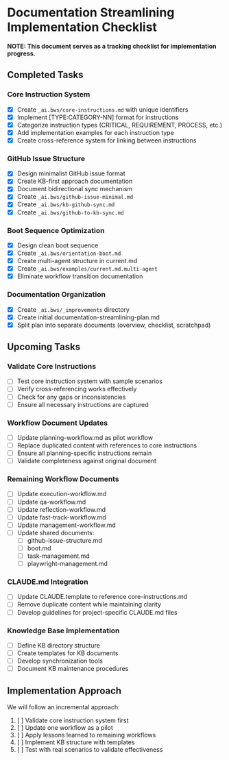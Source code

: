 # Documentation Streamlining Implementation Checklist

**NOTE: This document serves as a tracking checklist for implementation progress.**

## Completed Tasks

### Core Instruction System
- [x] Create `_ai.bws/core-instructions.md` with unique identifiers
- [x] Implement [TYPE:CATEGORY-NN] format for instructions
- [x] Categorize instruction types (CRITICAL, REQUIREMENT, PROCESS, etc.)
- [x] Add implementation examples for each instruction type
- [x] Create cross-reference system for linking between instructions

### GitHub Issue Structure
- [x] Design minimalist GitHub issue format
- [x] Create KB-first approach documentation
- [x] Document bidirectional sync mechanism
- [x] Create `_ai.bws/github-issue-minimal.md`
- [x] Create `_ai.bws/kb-github-sync.md`
- [x] Create `_ai.bws/github-to-kb-sync.md`

### Boot Sequence Optimization
- [x] Design clean boot sequence
- [x] Create `_ai.bws/orientation-boot.md`
- [x] Create multi-agent structure in current.md
- [x] Create `_ai.bws/examples/current.md.multi-agent`
- [x] Eliminate workflow transition documentation

### Documentation Organization
- [x] Create `_ai.bws/_improvements` directory
- [x] Create initial documentation-streamlining-plan.md
- [x] Split plan into separate documents (overview, checklist, scratchpad)

## Upcoming Tasks

### Validate Core Instructions
- [ ] Test core instruction system with sample scenarios
- [ ] Verify cross-referencing works effectively
- [ ] Check for any gaps or inconsistencies
- [ ] Ensure all necessary instructions are captured

### Workflow Document Updates
- [ ] Update planning-workflow.md as pilot workflow
- [ ] Replace duplicated content with references to core instructions
- [ ] Ensure all planning-specific instructions remain
- [ ] Validate completeness against original document

### Remaining Workflow Documents
- [ ] Update execution-workflow.md
- [ ] Update qa-workflow.md
- [ ] Update reflection-workflow.md
- [ ] Update fast-track-workflow.md
- [ ] Update management-workflow.md
- [ ] Update shared documents:
  - [ ] github-issue-structure.md
  - [ ] boot.md
  - [ ] task-management.md
  - [ ] playwright-management.md

### CLAUDE.md Integration
- [ ] Update CLAUDE.template to reference core-instructions.md
- [ ] Remove duplicate content while maintaining clarity
- [ ] Develop guidelines for project-specific CLAUDE.md files

### Knowledge Base Implementation
- [ ] Define KB directory structure
- [ ] Create templates for KB documents
- [ ] Develop synchronization tools
- [ ] Document KB maintenance procedures

## Implementation Approach

We will follow an incremental approach:

1. [ ] Validate core instruction system first
2. [ ] Update one workflow as a pilot
3. [ ] Apply lessons learned to remaining workflows
4. [ ] Implement KB structure with templates
5. [ ] Test with real scenarios to validate effectiveness